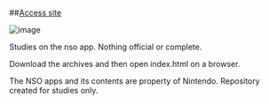 ##[Access site](https://rafaelleone.github.io/nso_study/)

![image](https://github.com/RafaelLeone/nso_study/assets/80486959/d0a4334a-fd70-4130-bb73-e80bf0863a99)

Studies on the nso app. Nothing official or complete.

Download the archives and then open index.html on a browser.

The NSO apps and its contents are property of Nintendo. 
Repository created for studies only.
